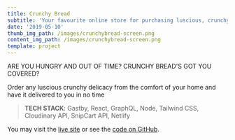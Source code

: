 ```yaml
---
title: Crunchy Bread
subtitle: 'Your favourite online store for purchasing luscious, crunchy delicacies.'
date: '2019-05-10'
thumb_img_path: /images/crunchybread-screen.png
content_img_path: /images/crunchybread-screen.png
template: project
---
```

ARE YOU HUNGRY AND OUT OF TIME? CRUNCHY BREAD'S GOT YOU COVERED? 

Order any luscious crunchy delicacy from the comfort of your home and have it delivered to you in no time

> **TECH STACK**: Gastby, React, GraphQL, Node, Tailwind CSS, Cloudinary API, SnipCart API, Netlify

You may visit the [live site](https://crunchybread.netlify.com/) or see the [code on GitHub](https://github.com/Samson-Ludo/crunchybread-gatsby-graphql).